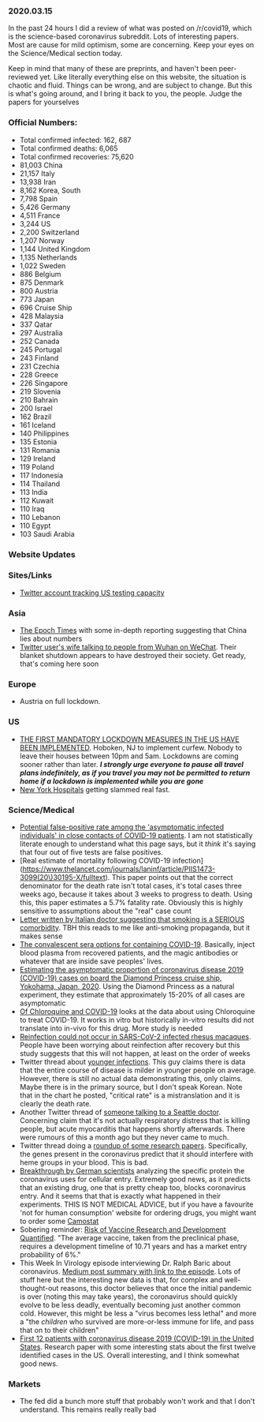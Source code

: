 ### 2020.03.15

In the past 24 hours I did a review of what was posted on /r/covid19,
which is the science-based coronavirus subreddit. Lots of interesting
papers. Most are cause for mild optimism, some are concerning. Keep your
eyes on the Science/Medical section today.

Keep in mind that many of these are preprints, and haven't been
peer-reviewed yet. Like literally everything else on this website, the
situation is chaotic and fluid. Things can be wrong, and are subject to
change. But this is what's going around, and I bring it back to you, the
people. Judge the papers for yourselves

### Official Numbers:

* Total confirmed infected: 162, 687
* Total confirmed deaths: 6,065
* Total confirmed recoveries: 75,620
* 81,003 China
* 21,157 Italy
* 13,938 Iran
* 8,162 Korea, South
* 7,798 Spain
* 5,426 Germany
* 4,511 France
* 3,244 US
* 2,200 Switzerland
* 1,207 Norway
* 1,144 United Kingdom
* 1,135 Netherlands
* 1,022 Sweden
* 886 Belgium
* 875 Denmark
* 800 Austria
* 773 Japan
* 696 Cruise Ship
* 428 Malaysia
* 337 Qatar
* 297 Australia
* 252 Canada
* 245 Portugal
* 243 Finland
* 231 Czechia
* 228 Greece
* 226 Singapore
* 219 Slovenia
* 210 Bahrain
* 200 Israel
* 162 Brazil
* 161 Iceland
* 140 Philippines
* 135 Estonia
* 131 Romania
* 129 Ireland
* 119 Poland
* 117 Indonesia
* 114 Thailand
* 113 India
* 112 Kuwait
* 110 Iraq
* 110 Lebanon
* 110 Egypt
* 103 Saudi Arabia

### Website Updates

### Sites/Links

* [Twitter account tracking US testing
  capacity](https://mobile.twitter.com/covid2019tests)

### Asia

* [The Epoch
  Times](https://twitter.com/EpochTimes/status/1234968495261175808) with
  some in-depth reporting suggesting that China lies about numbers
* [Twitter user's wife talking to people from Wuhan on
  WeChat](https://twitter.com/gls_energy/status/1239215653086810117).
  Their blanket shutdown appears to have destroyed their society. Get
  ready, that's coming here soon

### Europe

* Austria on full lockdown.

### US

* [THE FIRST MANDATORY LOCKDOWN MEASURES IN THE US HAVE BEEN
  IMPLEMENTED](https://www.insider.com/hoboken-implements-coronavirus-curfew-restaurant-bar-restrictions-2020-3).
  Hoboken, NJ to implement curfew. Nobody to leave their houses between
  10pm and 5am. Lockdowns are coming sooner rather than later. _**I
  strongly urge everyone to pause all travel plans indefinitely, as if you
  travel you may not be permitted to return home if a lockdown is
  implemented while you are gone**_
* [New York
  Hospitals](https://twitter.com/EpsilonTheory/status/1239270698264276992?s=20)
  getting slammed real fast.

### Science/Medical

* [Potential false-positive rate among the 'asymptomatic infected
  individuals' in close contacts of COVID-19
  patients](https://www.ncbi.nlm.nih.gov/m/pubmed/32133832/). I am not
  statistically literate enough to understand what this page says, but it
  _think_ it's saying that four out of five tests are false positives.
* [Real estimate of mortality following COVID-19
  infection](https://www.thelancet.com/journals/laninf/article/PIIS1473-3099(20\)30195-X/fulltext).
  This paper points out that the correct denominator for the death rate
  isn't total cases, it's total cases three weeks ago, because it takes
  about 3 weeks to progress to death. Using this, this paper estimates a
  5.7% fatality rate. Obviously this is highly sensitive to assumptions
  about the "real" case count
* [Letter written by Italian doctor suggesting that smoking is a SERIOUS
  comorbidity](https://www.iss.it/web/guest/primo-piano/-/asset_publisher/o4oGR9qmvUz9/content/id/5294087).
  TBH this reads to me like anti-smoking propaganda, but it makes sense
* [The convalescent sera options for containing
  COVID-19](https://www.jci.org/articles/view/138003). Basically, inject
  blood plasma from recovered patients, and the magic antibodies or
  whatever that are inside save peoples' lives.
* [Estimating the asymptomatic proportion of coronavirus disease 2019
  (COVID-19) cases on board the Diamond Princess cruise ship, Yokohama,
  Japan,
  2020](https://eurosurveillance.org/content/10.2807/1560-7917.ES.2020.25.10.2000180).
  Using the Diamond Princess as a natural experiment, they estimate that
  approximately 15-20% of all cases are asymptomatic
* [Of Chloroquine and
  COVID-19](https://www.sciencedirect.com/science/article/pii/S0166354220301145)
  looks at the data about using Chloroquine to treat COVID-19. It works
  in vitro but historically in-vitro results did not translate into
  in-vivo for this drug. More study is needed
* [Reinfection could not occur in SARS-CoV-2 infected rhesus
  macaques](https://www.biorxiv.org/content/10.1101/2020.03.13.990226v1).
  People have been worrying about reinfection after recovery but this
  study suggests that this will not happen, at least on the order of weeks
* Twitter thread about [younger
  infections](https://twitter.com/DrEricDing/status/1239041092978343937).
  This guy claims there is data that the entire course of disease is
  milder in younger people on average. However, there is still no actual
  data demonstrating this, only claims. Maybe there is in the primary
  source, but I don't speak Korean. Note that in the chart he posted,
  "critical rate" is a mistranslation and it is clearly the death rate.
* Another Twitter thread of [someone talking to a Seattle doctor](https://twitter.com/scott_mintzer/status/1239290389963714562).
  Concerning claim that it's not actually respiratory distress that is
  killing people, but acute myocarditis that happens shortly afterwards.
  There were rumours of this a month ago but they never came to much.
* Twitter thread doing a [roundup of some research
  papers](https://twitter.com/davidasinclair/status/1238972082756648960).
  Specifically, the genes present in the coronavirus predict that it
  should interfere with heme groups in your blood. This is bad.
* [Breakthrough by German
  scientists](https://twitter.com/ARanganathan72/status/1239263724487069696)
  analyzing the specific protein the coronavirus uses for cellular entry.
  Extremely good news, as it predicts that an existing drug, one that is
  pretty cheap too, blocks coronavirus entry. And it seems that that is
  exactly what happened in their experiments. THIS IS NOT MEDICAL
  ADVICE, but if you have a favourite 'not for human consumption' website
  for ordering drugs, you might want to order some
  [Camostat](https://en.wikipedia.org/wiki/Camostat)
* Sobering reminder: [Risk of Vaccine Research and Development
  Quantified](https://www.ncbi.nlm.nih.gov/pmc/articles/PMC3603987/).
  "The average vaccine, taken from the preclinical phase, requires a
  development timeline of 10.71 years and has a market entry probability
  of 6%."
* This Week In Virology episode interviewing Dr. Ralph Baric about
  coronavirus. [Medium post summary with link to the
  episode](https://medium.com/@hpcngmoh/you-will-be-hard-pressed-to-find-higher-quality-virological-information-during-this-outbreak-as-a1c7b53d686a).
  Lots of stuff here but the interesting new data is that, for complex
  and well-thought-out reasons, this doctor believes that once the initial
  pandemic is over (noting this may take years), the coronavirus should
  quickly evolve to be less deadly, eventually becoming just another
  common cold. However, this might be less a "virus becomes less lethal"
  and more a "the _children_ who survived are more-or-less immune for
  life, and pass that on to their children"
* [First 12 patients with coronavirus disease 2019 (COVID-19) in the
  United
  States](https://www.medrxiv.org/content/10.1101/2020.03.09.20032896v1.full.pdf).
  Research paper with some interesting stats about the first twelve
  identified cases in the US. Overall interesting, and I think somewhat
  good news.

### Markets

* The fed did a bunch more stuff that probably won't work and that I
  don't understand. This remains really really bad
